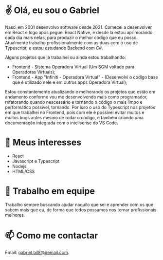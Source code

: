 # ✌️ Olá, eu sou o Gabriel

Nasci em 2001 desenvolvo software desde 2021. Comecei a desenvolver em React e logo após peguei React Native, e desde lá estou aprimorando cada dia mais nelas, para produzir o melhor código que eu posso. Atualmente trabalho profissionalmente com as duas com o uso de Typescript, e estou estudando Backend com C#. 

Alguns projetos que já trabalhei ou ainda estou trabalhando:
* Frontend - Sistema Operadora Virtual (Um SGM voltado para Operadoras Virtuais);
* Frontend - App "Infiniti - Operadora Virtual" - (Desenvolvi o código base que é utilizado nele e em outros apps Operadora Virtual);

Estou constantemente atualizando e melhorando os projetos que estão em andamento conforme vou me desenvolvendo mais como programador, refatorando quando nescessário e tornando o código o mais limpo e performático possível, tornando. Por isso o uso do Typescript nos projetos em que trabalhei no Frontend, pois com ele é possível evitar muitos e muitos bugs antes mesmo de rodar o código, e também criando uma documentação integrada com o intelisense do VS Code.

# 👀 Meus interesses

* React
* Javascript e Typescript
* Nodejs
* HTML/CSS

# 🤝 Trabalho em equipe

Trabalho sempre buscando ajudar naquilo que sei e aprender com os que sabem mais que eu, de forma que todos possamos nos tornar profissionais melhores. 

# 📫 Como me contactar

Email: gabriel.bil8@gemail.com.
